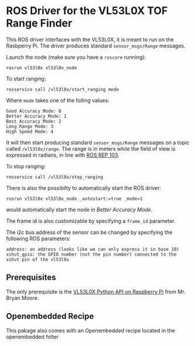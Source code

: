ROS Driver for the VL53L0X TOF Range Finder
===================

This ROS driver interfaces with the VL53L0X, it is meant to run on the Rasbperry Pi. The driver produces standard `sensor_msgs/Range` messages.

Launch the node (make sure you have a `roscore` running):

    rosrun vl53l0x vl53l0x_node

To start ranging:

    rosservice call /vl53l0x/start_ranging mode

Where `mode` takes one of the folling values:

    Good Accuracy Mode: 0
    Better Accuracy Mode: 1
    Best Accuracy Mode: 2
    Long Range Mode: 3
    High Speed Mode: 4

It will then start producing standard `sensor_msgs/Range` messages on a topic called `/vl53l0x/range`. The range is in meters while the field of view is expressed in radians, in line with [ROS REP 103](http://www.ros.org/reps/rep-0103.html).

To stop ranging:

    rosservice call /vl53l0x/stop_ranging

There is also the possibilty to automatically start the ROS driver:

    rosrun vl53l0x vl53l0x_node _autostart:=true _mode=1

would automatically start the node in *Better Accuracy Mode*.

The frame id is also customizable by specifying a `frame_id` parameter.

The i2c bus address of the sensor can be changed by specifying the following ROS parameters:

    address: an address (looks like we can only express it in base 10)
    xshut_gpio: the GPIO number (not the pin number) connected to the xshut pin of the vl53l0x

## Prerequisites
The only prerequisite is the [VL53L0X Python API on Raspberry Pi](https://github.com/johnbryanmoore/VL53L0X_rasp_python) from Mr. Bryan Moore.

## Openembedded Recipe
This pakage also comes with an Openembedded recipe located in the openembedded folter
